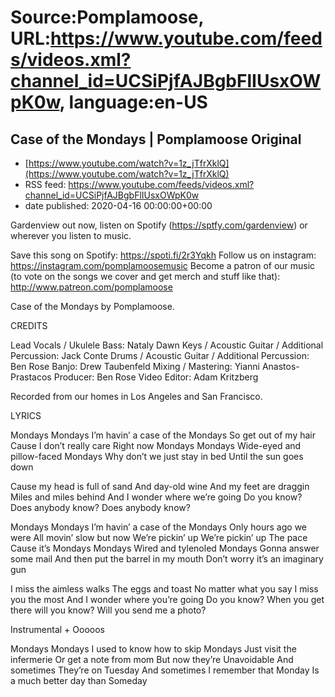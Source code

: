 # Source:Pomplamoose, URL:https://www.youtube.com/feeds/videos.xml?channel_id=UCSiPjfAJBgbFlIUsxOWpK0w, language:en-US

## Case of the Mondays | Pomplamoose Original
 - [https://www.youtube.com/watch?v=1z_jTfrXklQ](https://www.youtube.com/watch?v=1z_jTfrXklQ)
 - RSS feed: https://www.youtube.com/feeds/videos.xml?channel_id=UCSiPjfAJBgbFlIUsxOWpK0w
 - date published: 2020-04-16 00:00:00+00:00

Gardenview out now, listen on Spotify (https://sptfy.com/gardenview) or wherever you listen to music.

 Save this song on Spotify: https://spoti.fi/2r3Yqkh
Follow us on instagram: https://instagram.com/pomplamoosemusic
Become a patron of our music (to vote on the songs we cover and get merch and stuff like that): http://www.patreon.com/pomplamoose

Case of the Mondays by Pomplamoose.

CREDITS

Lead Vocals / Ukulele Bass: Nataly Dawn
Keys / Acoustic Guitar / Additional Percussion: Jack Conte
Drums / Acoustic Guitar / Additional Percussion: Ben Rose
Banjo: Drew Taubenfeld
Mixing / Mastering: Yianni Anastos-Prastacos
Producer: Ben Rose
Video Editor: Adam Kritzberg

Recorded from our homes in Los Angeles and San Francisco.

LYRICS

Mondays
Mondays
I’m havin’ a case of the
Mondays
So get out of my hair
Cause I don’t really care
Right now
Mondays
Mondays
Wide-eyed and pillow-faced
Mondays
Why don’t we just stay in bed
Until the sun goes down

Cause my head is full of sand
And day-old wine
And my feet are draggin
Miles and miles behind
And I wonder where we’re going
Do you know?
Does anybody know?
Does anybody know?

Mondays
Mondays
I’m havin’ a case of the
Mondays
Only hours ago we were
All movin’ slow but now
We’re pickin’ up
We’re pickin’ up
The pace
Cause it’s Mondays
Mondays
Wired and tylenoled
Mondays
Gonna answer some mail
And then put the barrel in my mouth
Don’t worry it’s an imaginary gun

I miss the aimless walks
The eggs and toast
No matter what you say
I miss you the most
And I wonder where you’re going
Do you know?
When you get there will you know?
Will you send me a photo?

Instrumental + Ooooos

Mondays
Mondays
I used to know how to skip
Mondays
Just visit the infermerie
Or get a note from mom
But now they’re
Unavoidable
And sometimes
They’re on
Tuesday
And sometimes 
I remember that
Monday
Is a much better day than
Someday

